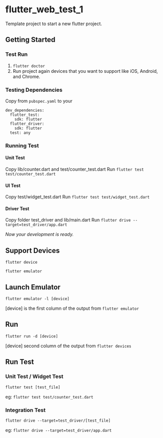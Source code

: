 # flutter_web_test_1

Template project to start a new flutter project.

## Getting Started

### Test Run
1. `flutter doctor`
2. Run project again devices that you want to support like iOS, Android, and Chrome.

### Testing Dependencies
Copy from `pubspec.yaml` to your
```
dev_dependencies:
  flutter_test:
    sdk: flutter
  flutter_driver:
    sdk: flutter
  test: any
```

### Running Test

#### Unit Test

Copy lib/counter.dart and test/counter_test.dart
Run `flutter test test/counter_test.dart`

#### UI Test

Copy test/widget_test.dart
Run `flutter test test/widget_test.dart`

#### Driver Test

Copy folder test_driver and lib/main.dart
Run `flutter drive --target=test_driver/app.dart`


*Now your development is ready.*

## Support Devices

`flutter device`

`flutter emulator`

## Launch Emulator
`flutter emulator -l [device]`

[device] is the first column of the output from `flutter emulator`

## Run
`flutter run -d [device]`

[device] second column of the output from `flutter devices`

## Run Test
### Unit Test / Widget Test
`flutter test [test_file]`

eg: `flutter test test/counter_test.dart`

### Integration Test

`flutter drive --target=test_driver/[test_file]`

eg: `flutter drive --target=test_driver/app.dart`